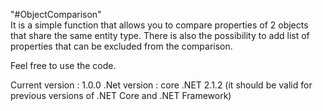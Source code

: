 "#ObjectComparison"  
 It is a simple function that allows you to compare properties of 2 objects that share the same entity type. 
 There is also the possibility to add list of properties that can be excluded from the comparison. 
 
 Feel free to use the code. 
 
 Current version : 1.0.0
 .Net version : core .NET 2.1.2  (it should be valid for previous versions of .NET Core and .NET Framework)
